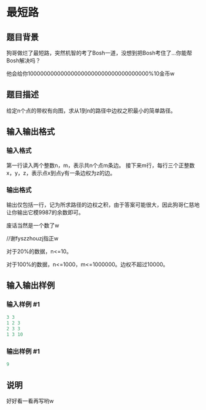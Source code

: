 # 最短路

## 题目背景

狗哥做烂了最短路，突然机智的考了Bosh一道，没想到把Bosh考住了...你能帮Bosh解决吗？

他会给你100000000000000000000000000000000000%10金币w

## 题目描述

给定n个点的带权有向图，求从1到n的路径中边权之积最小的简单路径。

## 输入输出格式

### 输入格式

第一行读入两个整数n，m，表示共n个点m条边。 接下来m行，每行三个正整数x，y，z，表示点x到点y有一条边权为z的边。

### 输出格式

输出仅包括一行，记为所求路径的边权之积，由于答案可能很大，因此狗哥仁慈地让你输出它模9987的余数即可。

废话当然是一个数了w

//谢fyszzhouzj指正w

对于20%的数据，n<=10。

对于100%的数据，n<=1000，m<=1000000。边权不超过10000。

## 输入输出样例

### 输入样例 #1

```cpp
3 3
1 2 3 
2 3 3 
1 3 10
```


### 输出样例 #1

```cpp
9
```


## 说明

好好看一看再写哟w


